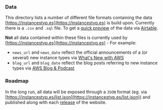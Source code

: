 ### Data

This directory lists a number of different file formats containing the data [https://instancestyp.es](https://instancestyp.es) is build upon.
Currently there is a `.csv` and `.sql` file. To get a [quick preview](https://airtable.com/shrsQTfpn4nBjTFFL) of the data via [Airtable](https://airtable.com).

**Not** all data contained within these files is currently used by [https://instancestyp.es](https://instancestyp.es) - For example: 
* `news_url` and `news_date` reflect the official announcements of a (or several) new instance types via [What's New with AWS](https://aws.amazon.com/new/)
* `blog_url` and `blog_date` reflect the blog posts referring to new instance types via [AWS Blog & Podcast](https://aws.amazon.com/blogs/)

### Roadmap
In the long run, all data will be exposed through a `JSON` format (eg. via [https://instancestyp.es/list.json](https://instancestyp.es/list.json))  and published along with each [release](https://github.com/nrollr/ec2-timeline/releases) of the website.
